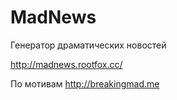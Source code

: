 # MadNews
Генератор драматических новостей

http://madnews.rootfox.cc/

По мотивам http://breakingmad.me